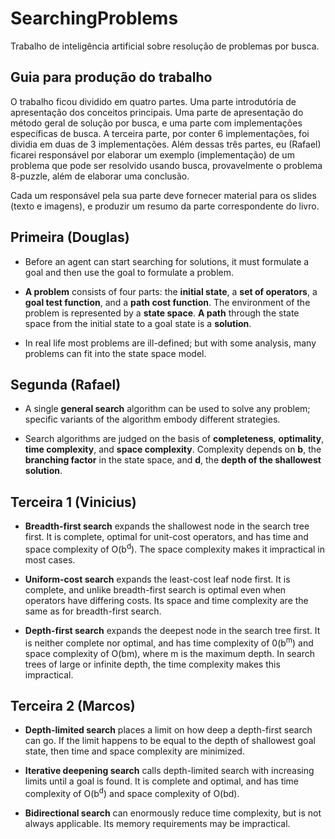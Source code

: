# SearchingProblems
Trabalho de inteligência artificial sobre resolução de problemas por busca.

Guia para produção do trabalho
-------------------------------

O trabalho ficou dividido em quatro partes. Uma parte introdutória de apresentação
dos conceitos principais. Uma parte de apresentação do método geral de solução por busca,
e uma parte com implementações específicas de busca. A terceira parte, por conter 6 implementações,
foi dividia em duas de 3 implementações. Além dessas três partes, eu (Rafael) ficarei responsável
por elaborar um exemplo (implementação) de um problema que pode ser resolvido usando busca,
provavelmente o problema 8-puzzle, além de elaborar uma conclusão.

Cada um responsável pela sua parte deve fornecer material para os slides (texto e imagens),
e produzir um resumo da parte correspondente do livro.



Primeira (Douglas)
------------------

* Before an agent can start searching for solutions, it must formulate a goal and then use the
goal to formulate a problem.

* <b>A problem</b> consists of four parts: the <b>initial state</b>, a <b>set of operators</b>, a <b>goal test function</b>,
and a <b>path cost function</b>. The environment of the problem is represented by a <b>state space</b>.
<b>A path</b> through the state space from the initial state to a goal state is a <b>solution</b>.

* In real life most problems are ill-defined; but with some analysis, many problems can fit
into the state space model.

Segunda (Rafael)
----------------

* A single <b>general search</b> algorithm can be used to solve any problem; specific variants of
the algorithm embody different strategies.

* Search algorithms are judged on the basis of <b>completeness</b>, <b>optimality</b>, <b>time complexity</b>,
and <b>space complexity</b>. Complexity depends on <b>b</b>, the <b>branching factor</b> in the state space,
and <b>d</b>, the <b>depth of the shallowest solution</b>.

Terceira 1 (Vinicius)
---------------------

* <b>Breadth-first search</b> expands the shallowest node in the search tree first. It is complete,
optimal for unit-cost operators, and has time and space complexity of O(b<sup>d</sup>). The space
complexity makes it impractical in most cases.

* <b>Uniform-cost search</b> expands the least-cost leaf node first. It is complete, and unlike
breadth-first search is optimal even when operators have differing costs. Its space and time
complexity are the same as for breadth-first search.

* <b>Depth-first search</b> expands the deepest node in the search tree first. It is neither complete
nor optimal, and has time complexity of 0(b<sup>m</sup>) and space complexity of O(bm), where m is
the maximum depth. In search trees of large or infinite depth, the time complexity makes
this impractical.

Terceira 2 (Marcos)
-------------------

* <b>Depth-limited search</b> places a limit on how deep a depth-first search can go. If the limit
happens to be equal to the depth of shallowest goal state, then time and space complexity
are minimized.

* <b>Iterative deepening search</b> calls depth-limited search with increasing limits until a goal is
found. It is complete and optimal, and has time complexity of O(b<sup>d</sup>) and space complexity
of O(bd).

* <b>Bidirectional search</b> can enormously reduce time complexity, but is not always applicable.
Its memory requirements may be impractical.



